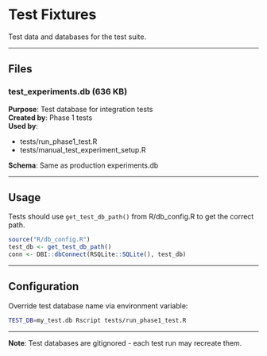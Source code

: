 # Test Fixtures

Test data and databases for the test suite.

---

## Files

### test_experiments.db (636 KB)
**Purpose**: Test database for integration tests  
**Created by**: Phase 1 tests  
**Used by**: 
- tests/run_phase1_test.R
- tests/manual_test_experiment_setup.R

**Schema**: Same as production experiments.db

---

## Usage

Tests should use `get_test_db_path()` from R/db_config.R to get the correct path.

```r
source("R/db_config.R")
test_db <- get_test_db_path()
conn <- DBI::dbConnect(RSQLite::SQLite(), test_db)
```

---

## Configuration

Override test database name via environment variable:
```bash
TEST_DB=my_test.db Rscript tests/run_phase1_test.R
```

---

**Note**: Test databases are gitignored - each test run may recreate them.
